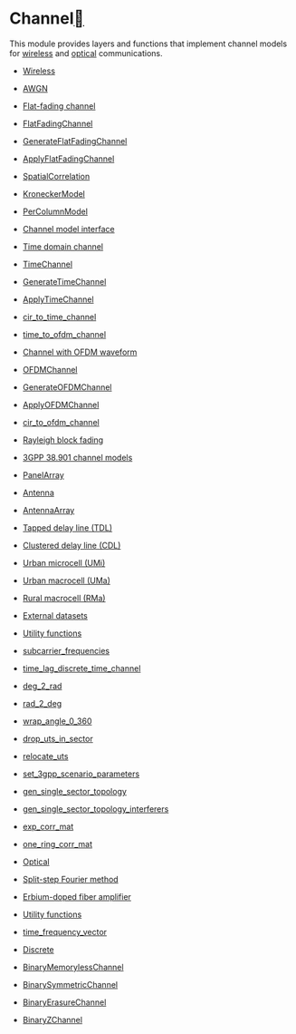 
# Channel<a class="headerlink" href="https://nvlabs.github.io/sionna/#channel" title="Permalink to this headline"></a>

This module provides layers and functions that implement channel models for <a class="reference external" href="https://nvlabs.github.io/sionna/channel.wireless.html">wireless</a> and <a class="reference external" href="https://nvlabs.github.io/sionna/channel.optical.html">optical</a> communications.

- <a class="reference internal" href="https://nvlabs.github.io/sionna/channel.wireless.html">Wireless</a>
- <a class="reference internal" href="https://nvlabs.github.io/sionna/channel.wireless.html#awgn">AWGN</a>
- <a class="reference internal" href="https://nvlabs.github.io/sionna/channel.wireless.html#flat-fading-channel">Flat-fading channel</a>
- <a class="reference internal" href="https://nvlabs.github.io/sionna/channel.wireless.html#flatfadingchannel">FlatFadingChannel</a>
- <a class="reference internal" href="https://nvlabs.github.io/sionna/channel.wireless.html#generateflatfadingchannel">GenerateFlatFadingChannel</a>
- <a class="reference internal" href="https://nvlabs.github.io/sionna/channel.wireless.html#applyflatfadingchannel">ApplyFlatFadingChannel</a>
- <a class="reference internal" href="https://nvlabs.github.io/sionna/channel.wireless.html#spatialcorrelation">SpatialCorrelation</a>
- <a class="reference internal" href="https://nvlabs.github.io/sionna/channel.wireless.html#kroneckermodel">KroneckerModel</a>
- <a class="reference internal" href="https://nvlabs.github.io/sionna/channel.wireless.html#percolumnmodel">PerColumnModel</a>


- <a class="reference internal" href="https://nvlabs.github.io/sionna/channel.wireless.html#channel-model-interface">Channel model interface</a>
- <a class="reference internal" href="https://nvlabs.github.io/sionna/channel.wireless.html#time-domain-channel">Time domain channel</a>
- <a class="reference internal" href="https://nvlabs.github.io/sionna/channel.wireless.html#timechannel">TimeChannel</a>
- <a class="reference internal" href="https://nvlabs.github.io/sionna/channel.wireless.html#generatetimechannel">GenerateTimeChannel</a>
- <a class="reference internal" href="https://nvlabs.github.io/sionna/channel.wireless.html#applytimechannel">ApplyTimeChannel</a>
- <a class="reference internal" href="https://nvlabs.github.io/sionna/channel.wireless.html#cir-to-time-channel">cir_to_time_channel</a>
- <a class="reference internal" href="https://nvlabs.github.io/sionna/channel.wireless.html#time-to-ofdm-channel">time_to_ofdm_channel</a>


- <a class="reference internal" href="https://nvlabs.github.io/sionna/channel.wireless.html#channel-with-ofdm-waveform">Channel with OFDM waveform</a>
- <a class="reference internal" href="https://nvlabs.github.io/sionna/channel.wireless.html#ofdmchannel">OFDMChannel</a>
- <a class="reference internal" href="https://nvlabs.github.io/sionna/channel.wireless.html#generateofdmchannel">GenerateOFDMChannel</a>
- <a class="reference internal" href="https://nvlabs.github.io/sionna/channel.wireless.html#applyofdmchannel">ApplyOFDMChannel</a>
- <a class="reference internal" href="https://nvlabs.github.io/sionna/channel.wireless.html#cir-to-ofdm-channel">cir_to_ofdm_channel</a>


- <a class="reference internal" href="https://nvlabs.github.io/sionna/channel.wireless.html#rayleigh-block-fading">Rayleigh block fading</a>
- <a class="reference internal" href="https://nvlabs.github.io/sionna/channel.wireless.html#gpp-38-901-channel-models">3GPP 38.901 channel models</a>
- <a class="reference internal" href="https://nvlabs.github.io/sionna/channel.wireless.html#panelarray">PanelArray</a>
- <a class="reference internal" href="https://nvlabs.github.io/sionna/channel.wireless.html#antenna">Antenna</a>
- <a class="reference internal" href="https://nvlabs.github.io/sionna/channel.wireless.html#antennaarray">AntennaArray</a>
- <a class="reference internal" href="https://nvlabs.github.io/sionna/channel.wireless.html#tapped-delay-line-tdl">Tapped delay line (TDL)</a>
- <a class="reference internal" href="https://nvlabs.github.io/sionna/channel.wireless.html#clustered-delay-line-cdl">Clustered delay line (CDL)</a>
- <a class="reference internal" href="https://nvlabs.github.io/sionna/channel.wireless.html#urban-microcell-umi">Urban microcell (UMi)</a>
- <a class="reference internal" href="https://nvlabs.github.io/sionna/channel.wireless.html#urban-macrocell-uma">Urban macrocell (UMa)</a>
- <a class="reference internal" href="https://nvlabs.github.io/sionna/channel.wireless.html#rural-macrocell-rma">Rural macrocell (RMa)</a>


- <a class="reference internal" href="https://nvlabs.github.io/sionna/channel.wireless.html#external-datasets">External datasets</a>
- <a class="reference internal" href="https://nvlabs.github.io/sionna/channel.wireless.html#utility-functions">Utility functions</a>
- <a class="reference internal" href="https://nvlabs.github.io/sionna/channel.wireless.html#subcarrier-frequencies">subcarrier_frequencies</a>
- <a class="reference internal" href="https://nvlabs.github.io/sionna/channel.wireless.html#time-lag-discrete-time-channel">time_lag_discrete_time_channel</a>
- <a class="reference internal" href="https://nvlabs.github.io/sionna/channel.wireless.html#deg-2-rad">deg_2_rad</a>
- <a class="reference internal" href="https://nvlabs.github.io/sionna/channel.wireless.html#rad-2-deg">rad_2_deg</a>
- <a class="reference internal" href="https://nvlabs.github.io/sionna/channel.wireless.html#wrap-angle-0-360">wrap_angle_0_360</a>
- <a class="reference internal" href="https://nvlabs.github.io/sionna/channel.wireless.html#drop-uts-in-sector">drop_uts_in_sector</a>
- <a class="reference internal" href="https://nvlabs.github.io/sionna/channel.wireless.html#relocate-uts">relocate_uts</a>
- <a class="reference internal" href="https://nvlabs.github.io/sionna/channel.wireless.html#set-3gpp-scenario-parameters">set_3gpp_scenario_parameters</a>
- <a class="reference internal" href="https://nvlabs.github.io/sionna/channel.wireless.html#gen-single-sector-topology">gen_single_sector_topology</a>
- <a class="reference internal" href="https://nvlabs.github.io/sionna/channel.wireless.html#gen-single-sector-topology-interferers">gen_single_sector_topology_interferers</a>
- <a class="reference internal" href="https://nvlabs.github.io/sionna/channel.wireless.html#exp-corr-mat">exp_corr_mat</a>
- <a class="reference internal" href="https://nvlabs.github.io/sionna/channel.wireless.html#one-ring-corr-mat">one_ring_corr_mat</a>




- <a class="reference internal" href="https://nvlabs.github.io/sionna/channel.optical.html">Optical</a>
- <a class="reference internal" href="https://nvlabs.github.io/sionna/channel.optical.html#split-step-fourier-method">Split-step Fourier method</a>
- <a class="reference internal" href="https://nvlabs.github.io/sionna/channel.optical.html#erbium-doped-fiber-amplifier">Erbium-doped fiber amplifier</a>
- <a class="reference internal" href="https://nvlabs.github.io/sionna/channel.optical.html#utility-functions">Utility functions</a>
- <a class="reference internal" href="https://nvlabs.github.io/sionna/channel.optical.html#time-frequency-vector">time_frequency_vector</a>




- <a class="reference internal" href="https://nvlabs.github.io/sionna/channel.discrete.html">Discrete</a>
- <a class="reference internal" href="https://nvlabs.github.io/sionna/channel.discrete.html#binarymemorylesschannel">BinaryMemorylessChannel</a>
- <a class="reference internal" href="https://nvlabs.github.io/sionna/channel.discrete.html#binarysymmetricchannel">BinarySymmetricChannel</a>
- <a class="reference internal" href="https://nvlabs.github.io/sionna/channel.discrete.html#binaryerasurechannel">BinaryErasureChannel</a>
- <a class="reference internal" href="https://nvlabs.github.io/sionna/channel.discrete.html#binaryzchannel">BinaryZChannel</a>

